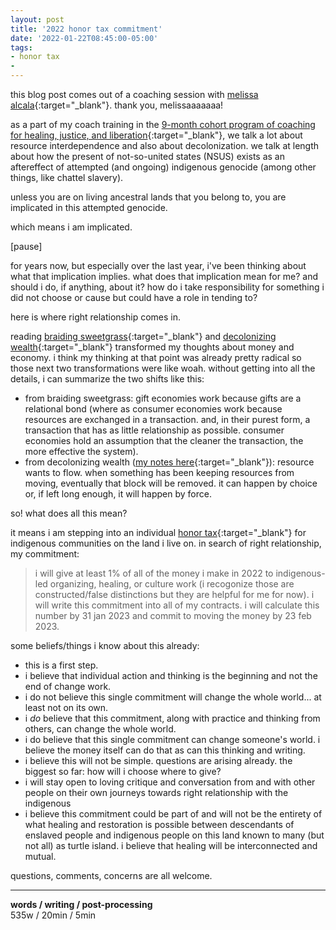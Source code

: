 ```yaml
---
layout: post
title: '2022 honor tax commitment'
date: '2022-01-22T08:45:00-05:00'
tags:
- honor tax
- 
--- 
```


this blog post comes out of a coaching session with [melissa alcala](https://icowellness.com/melissa-alcala/){:target="_blank"}. thank you, melissaaaaaaa!

as a part of my coach training in the [9-month cohort program of coaching for healing, justice, and liberation](https://www.healingjusticeliberation.org/cohort){:target="_blank"}, we talk a lot about resource interdependence and also about decolonization. we talk at length about how the present of not-so-united states (NSUS) exists as an aftereffect of attempted (and ongoing) indigenous genocide (among other things, like chattel slavery). 

unless you are on living ancestral lands that you belong to, you are implicated in this attempted genocide.

which means i am implicated. 

[pause]

for years now, but especially over the last year, i've been thinking about what that implication implies. what does that implication mean for me? and should i do, if anything, about it? how do i take responsibility for something i did not choose or cause but could have a role in tending to?

here is where right relationship comes in. 

reading [braiding sweetgrass](https://www.goodreads.com/book/show/17465709-braiding-sweetgrass?ac=1&from_search=true&qid=2rYBSj9de6&rank=1){:target="_blank"} and [decolonizing wealth](https://www.goodreads.com/book/show/38245185-decolonizing-wealth){:target="_blank"} transformed my thoughts about money and economy. i think my thinking at that point was already pretty radical so those next two transformations were like woah. without getting into all the details, i can summarize the two shifts like this: 

* from braiding sweetgrass: gift economies work because gifts are a relational bond (where as consumer economies work because resources are exchanged in a transaction. and, in their purest form, a transaction that has as little relationship as possible. consumer economies hold an assumption that the cleaner the transaction, the more effective the system). 
* from decolonizing wealth ([my notes here](https://docs.google.com/document/d/1fJXo7Vft9Q27ZxhLpYKi34LjloN8uv3jww97IB9SNJk/edit#heading=h.7eaf83x565lv){:target="_blank"}): resource wants to flow. when something has been keeping resources from moving, eventually that block will be removed. it can happen by choice or, if left long enough, it will happen by force.

so! what does all this mean? 

it means i am stepping into an individual [honor tax](http://www.honortax.org/toolkit.html){:target="_blank"} for indigenous communities on the land i live on. in search of right relationship, my commitment:

> i will give at least 1% of all of the money i make in 2022 to indigenous-led organizing, healing, or culture work (i recogonize those are constructed/false distinctions but they are helpful for me for now). i will write this commitment into all of my contracts. i will calculate this number by 31 jan 2023 and commit to moving the money by 23 feb 2023. 

some beliefs/things i know about this already:

* this is a first step.
* i believe that individual action and thinking is the beginning and not the end of change work. 
* i do not believe this single commitment will change the whole world... at least not on its own. 
* i *do* believe that this commitment, along with practice and thinking from others, can change the whole world. 
* i do believe that this single commitment can change someone's world. i believe the money itself can do that as can this thinking and writing. 
* i believe this will not be simple. questions are arising already. the biggest so far: how will i choose where to give? 
* i will stay open to loving critique and conversation from and with other people on their own journeys towards right relationship with the indigenous 
* i believe this commitment could be part of and will not be the entirety of what healing and restoration is possible between descendants of enslaved people and indigenous people on this land known to many (but not all) as turtle island. i believe that healing will be interconnected and mutual. 

questions, comments, concerns are all welcome. 


---


<!-- hyperlink bank -->


<!-- &#042; = asterisk -->
<!-- &#039; = single quote '-->

**words / writing / post-processing**  
535w / 20min / 5min